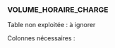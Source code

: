 ### VOLUME_HORAIRE_CHARGE

Table non exploitée : à ignorer

Colonnes nécessaires :

<!-- VOLUME_HORAIRE_CHARGE DEB -->

<!-- VOLUME_HORAIRE_CHARGE FIN -->